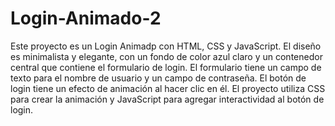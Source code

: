 # Login-Animado-2

Este proyecto es un Login Animadp con HTML, CSS y JavaScript. El diseño es minimalista y elegante, con un fondo de  color azul claro y un contenedor central que contiene el formulario de login. El formulario tiene un campo de texto para el nombre de usuario y un campo de contraseña. El botón de login tiene un efecto de animación al hacer clic en él. El proyecto utiliza CSS para crear la animación y JavaScript para agregar interactividad al botón de login. 
